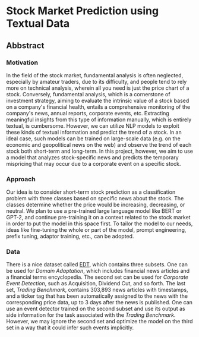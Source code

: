 # Stock Market Prediction using Textual Data

## Abbstract

### Motivation
In the field of the stock market, fundamental analysis is often neglected, especially by amateur traders, due to its difficulty, and people tend to rely more on technical analysis, wherein all you need is just the price chart of a stock. Conversely, fundamental analysis, which is a cornerstone of investment strategy, aiming to evaluate the intrinsic value of a stock based on a company's financial health, entails a comprehensive monitoring of the company's news, annual reports, corporate events, etc. Extracting meaningful insights from this type of information manually, which is entirely textual, is cumbersome. However, we can utilize NLP models to exploit these kinds of textual information and predict the trend of a stock. In an ideal case, such models can be trained on large-scale data (e.g. on the economic and geopolitical news on the web) and observe the trend of each stock both short-term and long-term. In this project, however, we aim to use a model that analyzes stock-specific news and predicts the temporary mispricing that may occur due to a corporate event on a specific stock.

### Approach
Our idea is to consider short-term stock prediction as a classification problem with three classes based on specific news about the stock. The classes determine whether the price would be increasing, decreasing, or neutral. We plan to use a pre-trained large language model like BERT or GPT-2, and continue pre-training it on a context related to the stock market in order to put the model in this space first. To tailor the model to our needs, ideas like fine-tuning the whole or part of the model, prompt engineering, prefix tuning, adaptor training, etc., can be adopted.

### Data
There is a nice dataset called [EDT](https://github.com/Zhihan1996/TradeTheEvent/tree/main/data), which contains three subsets. One can be used for *Domain Adaptation*, which includes financial news articles and a financial terms encyclopedia. The second set can be used for *Corporate Event Detection*, such as Acquisition, Dividend Cut, and so forth. The last set, *Trading Benchmark*, contains 303,893 news articles with timestamps, and a ticker tag that has been automatically assigned to the news with the corresponding price data, up to 3 days after the news is published. One can use an event detector trained on the second subset and use its output as side information for the task associated with the *Trading Benchmark*. However, we may ignore the second set and optimize the model on the third set in a way that it could infer such events implicitly.